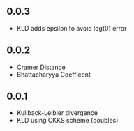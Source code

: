 ## 0.0.3

* KLD adds epsilon to avoid log(0) error

## 0.0.2

* Cramer Distance
* Bhattacharyya Coefficent

## 0.0.1

* Kullback-Leibler divergence
* KLD using CKKS scheme (doubles)
